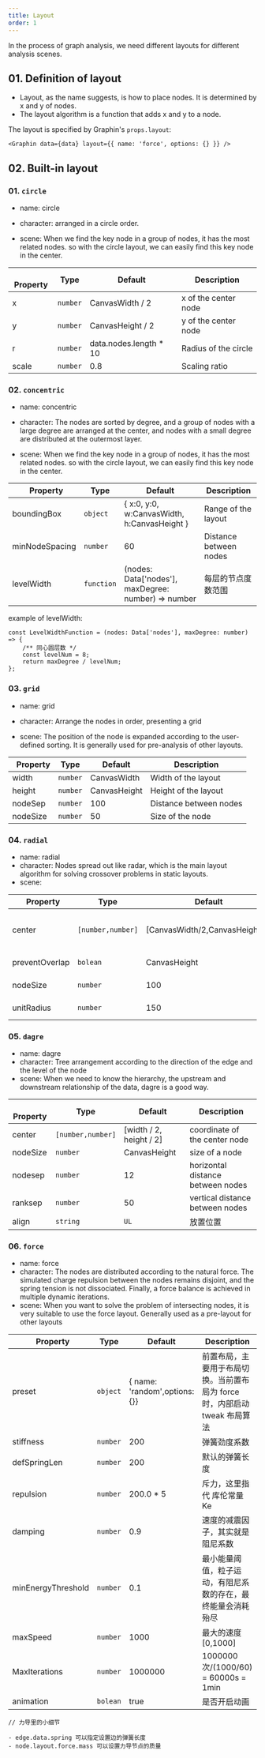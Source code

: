```yaml
---
title: Layout
order: 1
---
```


In the process of graph analysis, we need different layouts for different analysis scenes.

## 01. Definition of layout

-   Layout, as the name suggests, is how to place nodes. It is determined by x and y of nodes.
-   The layout algorithm is a function that adds x and y to a node.

The layout is specified by Graphin's `props.layout`:

```tsx
<Graphin data={data} layout={{ name: 'force', options: {} }} />
```

## 02. Built-in layout

### 01. `circle`

-   name: circle

-   character: arranged in a circle order.

-   scene: When we find the key node in a group of nodes, it has the most related nodes. so with the circle layout, we can easily find this key node in the center.

|   Property | Type     | Default                   | Description        |
| ------ | -------- | ------------------------ | ----------- |
| x      | `number` | CanvasWidth / 2        |  x of the center node |
| y      | `number` | CanvasHeight / 2       | y of the center node |
| r      | `number` | data.nodes.length * 10 | Radius of the circle    |
| scale  | `number` | 0.8                      | Scaling ratio    |


### 02. `concentric`

-   name: concentric

-   character: The nodes are sorted by degree, and a group of nodes with a large degree are arranged at the center, and nodes with a small degree are distributed at the outermost layer.

-   scene: When we find the key node in a group of nodes, it has the most related nodes. so with the circle layout, we can easily find this key node in the center.

|   Property         | Type       | Default                                   | Description                                       |
| -------------- | ---------- | ---------------------------------------- | ------------------------------------------ |
| boundingBox    | `object`   | { x:0, y:0, w:CanvasWidth, h:CanvasHeight } | Range of the layout  |
| minNodeSpacing | `number`   | 60                                       | Distance between nodes                   |
| levelWidth     | `function` | (nodes: Data['nodes'], maxDegree: number) => number | 每层的节点度数范围                         |

example of levelWidth:

```tsx
const LevelWidthFunction = (nodes: Data['nodes'], maxDegree: number) => {
    /** 同心圆层数 */
    const levelNum = 8;
    return maxDegree / levelNum;
};
```

### 03. `grid`

- name: grid

- character: Arrange the nodes in order, presenting a grid

- scene: The position of the node is expanded according to the user-defined sorting. It is generally used for pre-analysis of other layouts.


|   Property   | Type     | Default         | Description                             |
| -------- | -------- | -------------- | -------------------------------- |
| width    | `number` | CanvasWidth  | Width of the layout                  |
| height   | `number` | CanvasHeight | Height of the layout                  |
| nodeSep  | `number` | 100            | Distance between nodes |
| nodeSize | `number` | 50             | Size of the node              |

### 04. `radial`

-   name: radial
-   character: Nodes spread out like radar, which is the main layout algorithm for solving crossover problems in static layouts.
-   scene:

|   Property   | Type     | Default         | Description                             |
| -------------- | ----------------- | -------------------------------- | ---------- |
| center         | `[number,number]` | [CanvasWidth/2,CanvasHeight/2] | coordinate of the center node|
| preventOverlap | `bolean`          | CanvasHeight                | prevent coverage   |
| nodeSize       | `number`          | 100                              | size of a node   |
| unitRadius     | `number`          | 150                              | radius of each layer |

### 05. `dagre`

-   name: dagre
-   character: Tree arrangement according to the direction of the edge and the level of the node
-   scene: When we need to know the hierarchy, the upstream and downstream relationship of the data, dagre is a good way.


|   Property   | Type     | Default         | Description                             |
| -------- | ----------------- | ------------------------- | ------------------ |
| center   | `[number,number]` | [width / 2, height / 2] | coordinate of the center node        |
| nodeSize | `number`          | CanvasHeight            | size of a node         |
| nodesep  | `number`          | 12                        | horizontal distance between nodes   |
| ranksep  | `number`          | 50                        | vertical distance between nodes |
| align    | `string`          | `UL`                      | 放置位置           |

### 06. `force`

-   name: force
-   character: The nodes are distributed according to the natural force. The simulated charge repulsion between the nodes remains disjoint, and the spring tension is not dissociated. Finally, a force balance is achieved in multiple dynamic iterations.
-   scene: When you want to solve the problem of intersecting nodes, it is very suitable to use the force layout. Generally used as a pre-layout for other layouts

|   Property   | Type     | Default         | Description                             |
| ------------------ | -------- | ------------------------------ | -------------------------------------------------------------------------- |
| preset             | `object` | { name: 'random',options:{}} | 前置布局，主要用于布局切换。当前置布局为 force 时，内部启动 tweak 布局算法 |
| stiffness          | `number` | 200                            | 弹簧劲度系数                                                               |
| defSpringLen       | `number` | 200                            | 默认的弹簧长度                                                             |
| repulsion          | `number` | 200.0 \* 5                     | 斥力，这里指代 库伦常量 Ke                                                 |
| damping            | `number` | 0.9                            | 速度的减震因子，其实就是阻尼系数                                           |
| minEnergyThreshold | `number` | 0.1                            | 最小能量阈值，粒子运动，有阻尼系数的存在，最终能量会消耗殆尽               |
| maxSpeed           | `number` | 1000                           | 最大的速度 [0,1000]                                                        |
| MaxIterations      | `number` | 1000000                        | 1000000 次/(1000/60) = 60000s = 1min                                       |
| animation          | `bolean` | true                           | 是否开启动画                                                               |

```tsx
// 力导里的小细节

- edge.data.spring 可以指定设置边的弹簧长度
- node.layout.force.mass 可以设置力导节点的质量
```
